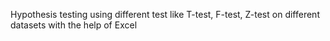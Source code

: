 Hypothesis testing using different test like T-test, F-test, Z-test on different datasets with the help of Excel
